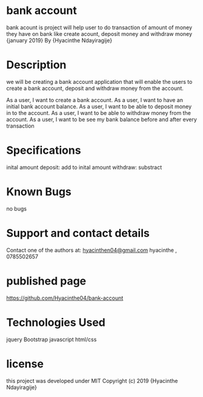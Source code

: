  # bank account
bank acount is project will help user to do transaction of amount of money they have on bank like create acount, deposit money and withdraw money 
 {january 2019} By {Hyacinthe Ndayiragije}

# Description
we will be creating a bank account application that will enable the users to create a bank account, deposit and withdraw money from the account.  

As a user, I want to create a bank account.
As a user, I want to have an initial bank account balance.
As a user, I want to be able to deposit money in to the account.
As a user, I want to be able to withdraw money from the account.
As a user, I want to be see my bank balance before and after every transaction 

# Specifications
inital amount
deposit: add to inital amount
withdraw: substract


# Known Bugs
no bugs

# Support and contact details
Contact one of the authors at: hyacinthen04@gmail.com
hyacinthe , 0785502657

# published page
https://github.com/Hyacinthe04/bank-account

# Technologies Used
jquery Bootstrap javascript html/css

# license
this project was developed under MIT
 Copyright (c) 2019 {Hyacinthe Ndayiragije}


